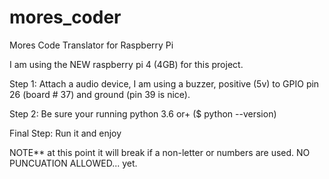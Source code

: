 # mores_coder
Mores Code Translator for Raspberry Pi

I am using the NEW raspberry pi 4 (4GB) for this project.

Step 1:
Attach a audio device, I am using a buzzer, positive (5v) to GPIO pin 26 (board # 37) and ground (pin 39 is nice).

Step 2:
Be sure your running python 3.6 or+ ($ python --version)

Final Step:
Run it and enjoy

NOTE** at this point it will break if a non-letter or numbers are used. NO PUNCUATION ALLOWED... yet.
